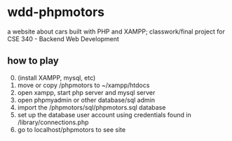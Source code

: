 # wdd-phpmotors
a website about cars built with PHP and XAMPP; classwork/final project for CSE 340 - Backend Web Development

## how to play
0. (install XAMPP, mysql, etc)
1. move or copy /phpmotors to ~/xampp/htdocs
2. open xampp, start php server and mysql server
3. open phpmyadmin or other database/sql admin
4. import the /phpmotors/sql/phpmotors.sql database
5. set up the database user account using credentials found in /library/connections.php
6. go to localhost/phpmotors to see site
